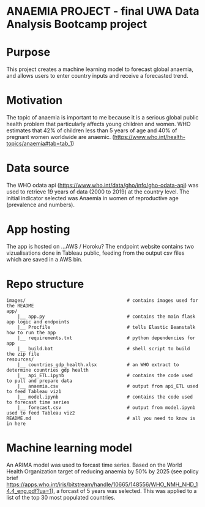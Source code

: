# ANAEMIA PROJECT - final UWA Data Analysis Bootcamp project

# Purpose

This project creates a machine learning model to forecast global anaemia, and allows users to enter country inputs and receive a forecasted trend.


# Motivation

The topic of anaemia is important to me because it is a serious global public health problem that particularly affects young children and women. WHO estimates that 42% of children less than 5 years of age and 40% of pregnant women worldwide are anaemic. (https://www.who.int/health-topics/anaemia#tab=tab_1)


# Data source

The WHO odata api (https://www.who.int/data/gho/info/gho-odata-api) was used to retrieve 19 years of data (2000 to 2019) at the country level. The initial indicator selected was Anaemia in women of reproductive age (prevalence and numbers). 


# App hosting

The app is hosted on ...AWS / Horoku?
The endpoint website contains two vizualisations done in Tableau public, feeding from the output csv files which are saved in a AWS bin.


# Repo structure 
```
images/                                     # contains images used for the README
app/    
    |__ app.py                              # contains the main flask app logic and endpoints 
    |__ Procfile                            # tells Elastic Beanstalk how to run the app 
    |__ requirements.txt                    # python dependencies for app 
    |__ build.bat                           # shell script to build the zip file 
resources/
    |__ countries_gdp_health.xlsx           # an WHO extract to determine countries gdp health
    |__ api_ETL.ipynb                       # contains the code used to pull and prepare data
    |__ anaemia.csv                         # output from api_ETL used to feed Tableau viz1
    |__ model.ipynb                         # contains the code used to forecast time series
    |__ forecast.csv                        # output from model.ipynb used to feed Tableau viz2
README.md                                   # all you need to know is in here 

```

# Machine learning model

An ARIMA model was used to forcast time series. Based on the World Health Organization target of reducing anaemia by 50% by 2025 (see policy brief https://apps.who.int/iris/bitstream/handle/10665/148556/WHO_NMH_NHD_14.4_eng.pdf?ua=1), a forcast of 5 years was selected. This was applied to a list of the top 30 most populated countries.


